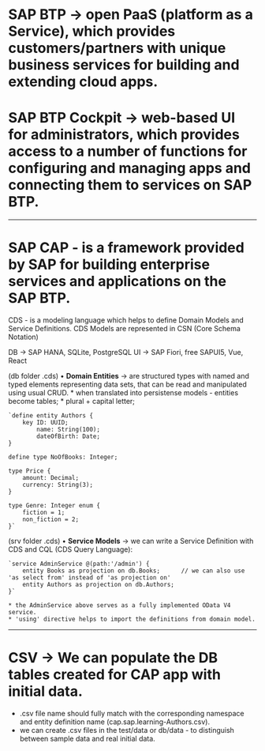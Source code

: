 # SAP BTP -> open PaaS (platform as a Service), which provides customers/partners with unique business services for building and extending cloud apps.

# SAP BTP Cockpit -> web-based UI for administrators, which provides access to a number of functions for configuring and managing apps and connecting them to services on SAP BTP.

--------------------------------------------------------------------------------------------------------------------

# SAP CAP - is a framework provided by SAP for building enterprise services and applications on the SAP BTP.

CDS - is a modeling language which helps to define Domain Models and Service Definitions.
CDS Models are represented in CSN (Core Schema Notation)

DB -> SAP HANA, SQLite, PostgreSQL
UI -> SAP Fiori, free SAPUI5, Vue, React

  (db folder .cds) 
• **Domain Entities** -> are structured types with named and typed elements representing data sets, that can be read and manipulated using usual CRUD.
    * when translated into persistense models - entities become tables;
    * plural + capital letter;

    `define entity Authors {
        key ID: UUID;
            name: String(100);
            dateOfBirth: Date;
    }

    define type NoOfBooks: Integer;

    type Price {
        amount: Decimal;
        currency: String(3);
    }

    type Genre: Integer enum {
        fiction = 1;
        non_fiction = 2;
    }`

  (srv folder .cds)
• **Service Models** -> we can write a Service Definition with CDS and CQL (CDS Query Language):

    `service AdminService @(path:'/admin') {
        entity Books as projection on db.Books;      // we can also use 'as select from' instead of 'as projection on'
        entity Authors as projection on db.Authors;
    }`

    * the AdminService above serves as a fully implemented OData V4 service.
    * 'using' directive helps to import the definitions from domain model.

-----------------------------------------------------------------------------------------------------------------------------

# CSV -> We can populate the DB tables created for CAP app with initial data.
* .csv file name should fully match with the corresponding namespace and entity definition name (cap.sap.learning-Authors.csv).
* we can create .csv files in the test/data or db/data - to distinguish between sample data and real initial data.